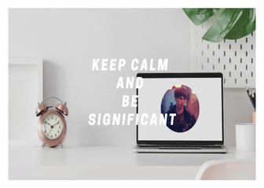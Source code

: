 <img src="https://github.com/ijoseff/ijoseff.github.io/blob/master/assets/img/portfolio/significant.png?raw=true" width="1000" height="350" />
